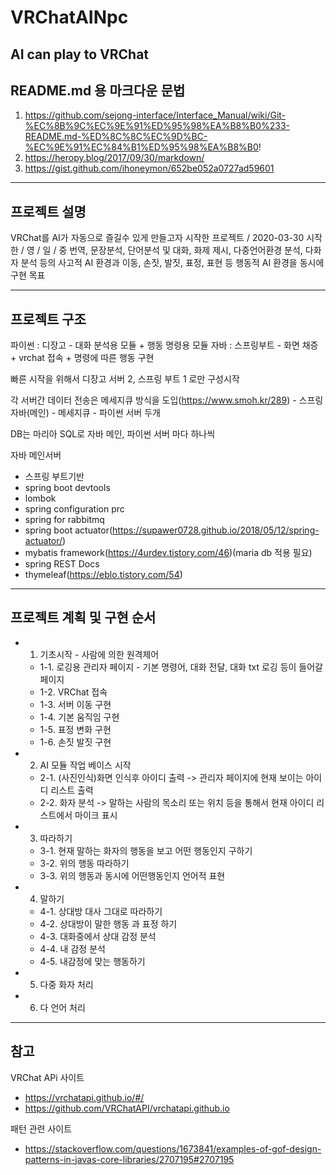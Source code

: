 VRChatAINpc
====================================

AI can play to VRChat
------------------------------------

## README.md 용 마크다운 문법
1. https://github.com/sejong-interface/Interface_Manual/wiki/Git-%EC%8B%9C%EC%9E%91%ED%95%98%EA%B8%B0%233-README.md-%ED%8C%8C%EC%9D%BC-%EC%9E%91%EC%84%B1%ED%95%98%EA%B8%B0!
2. https://heropy.blog/2017/09/30/markdown/
3. https://gist.github.com/ihoneymon/652be052a0727ad59601


***

프로젝트 설명 
-------------------------------------

VRChat를 AI가 자동으로 즐길수 있게 만들고자 시작한 프로젝트 / 2020-03-30 시작
한 / 영 / 일 / 중 번역, 문장분석, 단어분석 및 대화, 화제 제시, 다중언어환경 분석, 다화자 분석 등의 사고적 AI 환경과
이동, 손짓, 발짓, 표정, 표현 등 행동적 AI 환경을 동시에 구현 목표

***

프로젝트 구조
-------------------------------------


파이썬 : 디장고 - 대화 분석용 모듈 + 행동 명령용 모듈
자바 : 스프링부트 - 화면 채증 + vrchat 접속 + 명령에 따른 행동 구현


빠른 시작을 위해서 
디장고 서버 2, 스프링 부트 1 로만 구성시작


각 서버간 데이터 전송은 메세지큐 방식을 도입(https://www.smoh.kr/289) - 스프링 자바(메인) - 메세지큐 - 파이썬 서버 두개

DB는 마리아 SQL로 자바 메인, 파이썬 서버 마다 하나씩

자바 메인서버
* 스프링 부트기반
* spring boot devtools
* lombok
* spring configuration prc
* spring for rabbitmq
* spring boot actuator(https://supawer0728.github.io/2018/05/12/spring-actuator/)
* mybatis framework(https://4urdev.tistory.com/46)(maria db 적용 필요)
* spring REST Docs
* thymeleaf(https://eblo.tistory.com/54)


***

프로젝트 계획  및 구현 순서
-------------------------------------------

* 1) 기초시작 - 사람에 의한 원격제어
  - 1-1. 로깅용 관리자 페이지 - 기본 명령어, 대화 전달, 대화 txt 로깅 등이 들어갈 페이지
  - 1-2. VRChat 접속
  - 1-3. 서버 이동 구현
  - 1-4. 기본 움직임 구현
  - 1-5. 표정 변화 구현
  - 1-6. 손짓 발짓 구현 
  
* 2) AI 모듈 작업 베이스 시작
  - 2-1. (사진인식)화면 인식후 아이디 출력 -> 관리자 페이지에 현재 보이는 아이디 리스트 출력
  - 2-2. 화자 분석 -> 말하는 사람의 목소리 또는 위치 등을 통해서 현재 아이디 리스트에서 마이크 표시

* 3) 따라하기
  - 3-1. 현재 말하는 화자의 행동을 보고 어떤 행동인지 구하기
  - 3-2. 위의 행동 따라하기
  - 3-3. 위의 행동과 동시에 어떤행동인지 언어적 표현
   
* 4) 말하기

  - 4-1. 상대방 대사 그대로 따라하기
  - 4-2. 상대방이 말한 행동 과 표정 하기
  - 4-3. 대화중에서 상대 감정 분석 
  - 4-4. 내 감정 분석
  - 4-5. 내감정에 맞는 행동하기

* 5) 다중 화자 처리

* 6) 다 언어 처리

***

참고 
----------------

VRChat APi 사이트  
- https://vrchatapi.github.io/#/  
- https://github.com/VRChatAPI/vrchatapi.github.io  

패턴 관련 사이트 
- https://stackoverflow.com/questions/1673841/examples-of-gof-design-patterns-in-javas-core-libraries/2707195#2707195 

